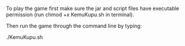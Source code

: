 To play the game first make sure the jar and script files have executable permission (run chmod +x KemuKupu.sh in terminal).

Then run the game through the command line by typing:

./KemuKupu.sh



